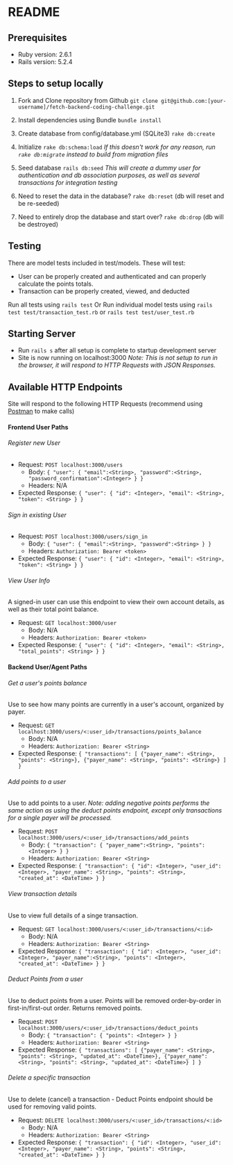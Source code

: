 # README

## Prerequisites
* Ruby version: 2.6.1
* Rails version: 5.2.4


## Steps to setup locally
1. Fork and Clone repository from Github
`git clone git@github.com:[your-username]/fetch-backend-coding-challenge.git`

2. Install dependencies using Bundle
`bundle install`

3. Create database from config/database.yml (SQLite3)
`rake db:create`

4. Initialize
`rake db:schema:load`
*If this doesn't work for any reason, run `rake db:migrate` instead to build from migration files*

5. Seed database
`rails db:seed`
*This will create a dummy user for authentication and db association purposes, as well as several transactions for integration testing*

6. Need to reset the data in the database?
`rake db:reset`  (db will reset and be re-seeded)

7. Need to entirely drop the database and start over?
`rake db:drop`  (db will be destroyed)


## Testing
There are model tests included in test/models.  These will test:
* User can be properly created and authenticated and can properly calculate the points totals.
* Transaction can be properly created, viewed, and deducted

Run all tests using `rails test` 
Or Run individual model tests using `rails test test/transaction_test.rb` or `rails test test/user_test.rb`

## Starting Server
* Run `rails s` after all setup is complete to startup development server
* Site is now running on localhost:3000
*Note: This is not setup to run in the browser, it will respond to HTTP Requests with JSON Responses.*

## Available HTTP Endpoints
Site will respond to the following HTTP Requests (recommend using [Postman](https://www.postman.com/downloads/) to make calls)

#### Frontend User Paths

###### Register new User
* Request: `POST localhost:3000/users`
  * Body: `{ "user": { "email":<String>, "password":<String>, "password_confirmation":<Integer> } }`
  * Headers: N/A
* Expected Response: `{ "user": { "id": <Integer>, "email": <String>, "token": <String> } }`
###### Sign in existing User
* Request: `POST localhost:3000/users/sign_in`
  * Body: `{ "user": { "email":<String>, "password":<String> } }`
  * Headers: `Authorization: Bearer <token>`
* Expected Response: `{ "user": { "id": <Integer>, "email": <String>, "token": <String> } }`
###### View User Info
A signed-in user can use this endpoint to view their own account details, as well as their total point balance.
* Request: `GET localhost:3000/user`
  * Body: N/A
  * Headers: `Authorization: Bearer <token>`
* Expected Response: `{ "user": { "id": <Integer>, "email": <String>, "total_points": <String> } }`

#### Backend User/Agent Paths

###### Get a user's points balance
Use to see how many points are currently in a user's account, organized by payer.
* Request: `GET localhost:3000/users/<:user_id>/transactions/points_balance`
  * Body: N/A
  * Headers: `Authorization: Bearer <String>`
* Expected Response: `{ "transactions": [ {"payer_name": <String>, "points": <String>}, {"payer_name": <String>, "points": <String>} ] }`
###### Add points to a user
Use to add points to a user.
*Note: adding negative points performs the same action as using the deduct points endpoint, except only transactions for a single payer will be processed.*
* Request: `POST localhost:3000/users/<:user_id>/transactions/add_points`
  * Body: `{ "transaction": { "payer_name":<String>, "points": <Integer> } }`
  * Headers: `Authorization: Bearer <String>`
* Expected Response: `{ "transaction": { "id": <Integer>, "user_id": <Integer>, "payer_name": <String>, "points": <String>, "created_at": <DateTime> } }`
###### View transaction details
Use to view full details of a singe transaction.
* Request: `GET localhost:3000/users/<:user_id>/transactions/<:id>`
  * Body: N/A
  * Headers: `Authorization: Bearer <String>`
* Expected Response: `{ "transaction": { "id": <Integer>, "user_id": <Integer>, "payer_name":<String>, "points": <Integer>, "created_at": <DateTime> } }`
###### Deduct Points from a user 
Use to deduct points from a user.  Points will be removed order-by-order in first-in/first-out order.  Returns removed points.
* Request: `POST localhost:3000/users/<:user_id>/transactions/deduct_points`
  * Body: `{ "transaction": { "points": <Integer> } }`
  * Headers: `Authorization: Bearer <String>`
* Expected Response: `{ "transactions": [ {"payer_name": <String>, "points": <String>, "updated_at": <DateTime>}, {"payer_name": <String>, "points": <String>, "updated_at": <DateTime>} ] }`
###### Delete a specific transaction
Use to delete (cancel) a transaction - Deduct Points endpoint should be used for removing valid points.
* Request: `DELETE localhost:3000/users/<:user_id>/transactions/<:id>`
  * Body: N/A
  * Headers: `Authorization: Bearer <String>`
* Expected Response: `{ "transaction": { "id": <Integer>, "user_id": <Integer>, "payer_name": <String>, "points": <String>, "created_at": <DateTime> } }`

